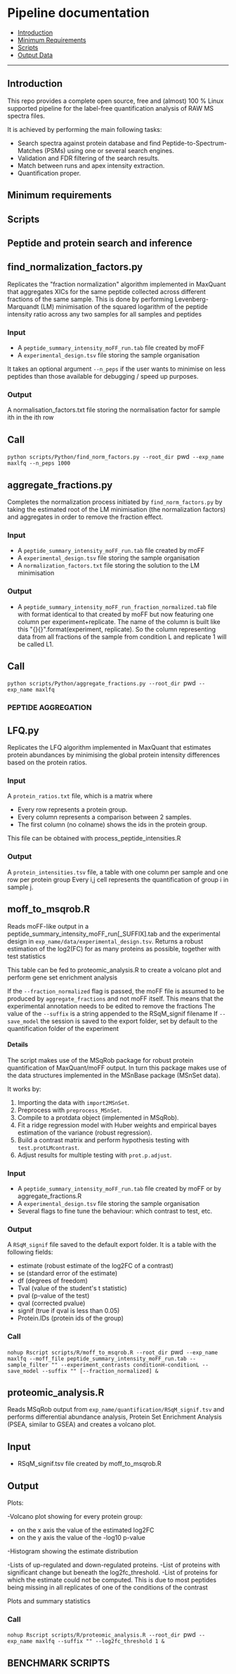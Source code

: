 # Pipeline documentation #

 * [Introduction](#introduction)
 * [Minimum Requirements](#minimum-requirements)
 * [Scripts](#scripts)
 * [Output Data](#output-data)
---

## Introduction ##

This repo provides a complete open source, free and (almost) 100 % Linux supported pipeline for the label-free quantification analysis of RAW MS spectra files.

It is achieved by performing the main following tasks:

- Search spectra against protein database and find Peptide-to-Spectrum-Matches (PSMs) using one or several search engines.
- Validation and FDR filtering of the search results.
- Match between runs and apex intensity extraction.
- Quantification proper.

## Minimum requirements ##

## Scripts ##

## Peptide and protein search and inference


## find_normalization_factors.py

Replicates the "fraction normalization" algorithm implemented in MaxQuant that aggregates XICs for the same peptide
collected across different fractions of the same sample. This is done by performing Levenberg-Marquandt (LM) minimisation
of the squared logarithm of the peptide intensity ratio across any two samples for all samples and peptides

### Input

* A `peptide_summary_intensity_moFF_run.tab` file created by moFF
* A `experimental_design.tsv` file storing the sample organisation

It takes an optional argument `--n_peps` if the user wants to minimise on less peptides than those available for debugging / speed up purposes.

### Output

A normalisation_factors.txt file storing the normalisation factor for sample ith in the ith row

## Call

`python scripts/Python/find_norm_factors.py --root_dir `pwd` --exp_name maxlfq --n_peps 1000`

## aggregate_fractions.py

Completes the normalization process initiated by `find_norm_factors.py` by taking the estimated root of the LM minimisation (the normalization factors)
and aggregates  in order to remove the fraction effect.

### Input

* A `peptide_summary_intensity_moFF_run.tab` file created by moFF
* A `experimental_design.tsv` file storing the sample organisation
* A `normalization_factors.txt` file storing the solution to the LM minimisation

### Output

* A `peptide_summary_intensity_moFF_run_fraction_normalized.tab` file with format identical to that created by moFF but now featuring one column per experiment+replicate.
The name of the column is built like this "{}{}".format(experiment, replicate). So the column representing data from all fractions of the sample from condition L and replicate 1
will be called L1.

## Call

`python scripts/Python/aggregate_fractions.py --root_dir `pwd` --exp_name maxlfq`


### PEPTIDE AGGREGATION

## LFQ.py

Replicates the LFQ algorithm implemented in MaxQuant that estimates protein abundances by minimising the global protein intensity differences based on the protein ratios.


### Input 

A `protein_ratios.txt` file, which is a matrix where

- Every row represents a protein group.
- Every column represents a comparison between 2 samples.
- The first column (no colname) shows the ids in the protein group.

This file can be obtained with process_peptide_intensities.R

### Output

A `protein_intensities.tsv` file, a table with one column per sample and one row per protein group
Every i,j cell represents the quantification of group i in sample j.


## moff_to_msqrob.R

Reads moFF-like output in a peptide_summary_intensity_moFF_run[_SUFFIX].tab and the experimental design in `exp_name/data/experimental_design.tsv`.
Returns a robust estimation of the log2(FC) for as many proteins as possible, together with test statistics

This table can be fed to proteomic_analysis.R to create a volcano plot and perform gene set enrichment analysis

If the `--fraction_normalized` flag is passed, the moFF file is assumed to be produced by `aggregate_fractions` and not moFF itself.
This means that the experimental annotation needs to be edited to remove the fractions
The value of the `--suffix` is a string appended to the RSqM_signif filename
If `--save_model` the session is saved to the export folder, set by default to the quantification folder of the experiment

#### Details

The script makes use of the MSqRob package for robust protein quantification of MaxQuant/moFF output.
In turn this package makes use of the data structures implemented in the MSnBase package (MSnSet data).

It works by:

1. Importing the data with `import2MSnSet`.
2. Preprocess with `preprocess_MSnSet`.
3. Compile to a protdata object (implemented in MSqRob).
4. Fit a ridge regression model with Huber weights and empirical bayes estimation of the variance (robust regression).
5. Build a contrast matrix and perform hypothesis testing with `test.protLMcontrast`.
6. Adjust results for multiple testing with `prot.p.adjust`.


### Input

* A `peptide_summary_intensity_moFF_run.tab` file created by moFF or by aggregate_fractions.R
* A `experimental_design.tsv` file storing the sample organisation
* Several flags to fine tune the behaviour: which contrast to test, etc.

### Output

A `RSqM_signif` file saved to the default export folder. It is a table with the following fields:

- estimate (robust estimate of the log2FC of a contrast)
- se (standard error of the estimate)
- df (degrees of freedom)
- Tval (value of the student's t statistic)
- pval (p-value of the test)
- qval (corrected pvalue)
- signif (true if qval is less than 0.05)
- Protein.IDs (protein ids of the group)

### Call

`nohup Rscript scripts/R/moff_to_msqrob.R --root_dir `pwd` --exp_name maxlfq --moff_file peptide_summary_intensity_moFF_run.tab --sample_filter "" --experiment_contrasts conditionH-conditionL --save_model --suffix "" [--fraction_normalized] &`

## proteomic_analysis.R

Reads MSqRob output from `exp_name/quantification/RSqM_signif.tsv` and performs differential abundance analysis, Protein Set Enrichment Analysis (PSEA, similar to GSEA) and creates a volcano plot.

## Input

* RSqM_signif.tsv file created by moff_to_msqrob.R 

## Output

Plots:

-Volcano plot showing for every protein group:
  - on the x axis the value of the estimated log2FC
  - on the y axis the value of the -log10 p-value

-Histogram showing the estimate distribution

-Lists of up-regulated and down-regulated proteins.
-List of proteins with significant change but beneath the log2fc_threshold.
-List of proteins for which the estimate could not be computed. This is due to most peptides being missing in all replicates of one of the conditions of the contrast
  
Plots and summary statistics


### Call

`nohup Rscript scripts/R/proteomic_analysis.R --root_dir `pwd` --exp_name maxlfq --suffix "" --log2fc_threshold 1 &`




## BENCHMARK SCRIPTS

## 